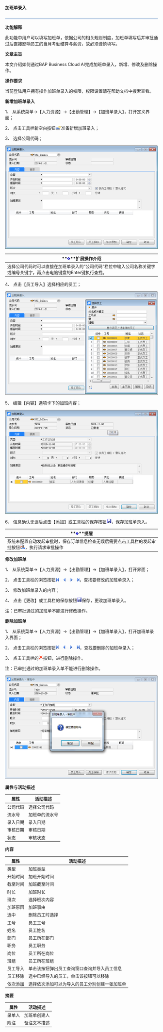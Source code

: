 **加班单录入**

 ![1574417197089](rlzy_cqgl_Images/common/headLine.png)

 

**功能解释**

此功能中用户可以填写加班单，依据公司的相关规则制度，加班单填写后并审批通过后直接影响员工的当月考勤结算与薪资，故必须谨慎填写。

**文章主旨**

本文介绍如何通过BAP Business Cloud AI完成加班单录入，新增、修改及删除操作。

**操作要求**

当前登陆用户拥有操作加班单录入的权限，权限设置请在帮助文档中搜索查看。

**新增加班单录入**

1、 从系统菜单->【人力资源】->【出勤管理】->【加班单录入】，打开定义界面；     

2、 点击工具栏新空白按钮![img](rlzy_cqgl_Images/加班单录入.1.png)准备新增加班录入；

3、 选择公司代码；

 

![img](rlzy_cqgl_Images/加班单录入.2.png)

| **![System_CAPS_ICON_important.jpg](rlzy_cqgl_Images/common/gth.png)**扩展操作介绍 |
| ------------------------------------------------------------ |
| 选择公司代码时可以直接在加班单录入的“公司代码”栏位中输入公司名称关键字或编号关键字，再点击电脑键盘的Enter键执行查找。 |

 

4、 点击【员工导入】选择相应的员工；

![img](rlzy_cqgl_Images/加班单录入.3.png)

5、 编辑【内容】选项卡下的加班内容；

![img](rlzy_cqgl_Images/加班单录入.4.png)

6、 信息确认无误后点击【添加】或工具栏的保存按钮![img](rlzy_cqgl_Images/加班单录入.5.png)，保存加班单录入。

| **![System_CAPS_ICON_important.jpg](rlzy_cqgl_Images/common/gth.png)**提醒 |
| ------------------------------------------------------------ |
| 系统未配置自动发起审批时，保存订单信息检查无误后需要点击工具栏的发起审批按钮![img](rlzy_cqgl_Images/加班单录入.5.1.png)，执行请求审批操作 |

**修改加班单**

1、 从系统菜单->【人力资源】->【出勤管理】->【加班单录入】，打开界面；

2、 点击工具栏的浏览按钮![img](rlzy_cqgl_Images/加班单录入.6.png)，查找要修改的加班单录入；

3、 修改加班单录入的内容；

4、 点击【更改】或工具栏的保存按钮![img](rlzy_cqgl_Images/加班单录入.7.png)保存，更改加班单录入。

注：已审批通过的加班单不能进行修改操作。

**删除加班单**

1、 从系统菜单->【人力资源】->【出勤管理】->【加班单录入】，打开加班单录入界面；

2、 点击工具栏的浏览按钮![img](rlzy_cqgl_Images/加班单录入.8.png)，查找要删除的加班单录入；

3、 点击工具栏的![img](rlzy_cqgl_Images/加班单录入.8.1.png)按钮，进行删除操作。

注：已审批通过的加班单录入单不能进行删除操作。

![img](rlzy_cqgl_Images/加班单录入.9.png)

**属性与活动描述**

| **属性** | **活动描述**   |
| -------- | -------------- |
| 公司代码 | 选择公司代码   |
| 流水号   | 加班单的流水号 |
| 录入日期 | 录入日期       |
| 审核日期 | 审核日期       |
| 状态     | 审核状态       |

**内容**

| **属性** | **活动描述**                                   |
| -------- | ---------------------------------------------- |
| 类型     | 加班类型                                       |
| 开始时间 | 加班开始时间                                   |
| 截至时间 | 加班截至时间                                   |
| 时长     | 加班时长                                       |
| 班次     | 选择班次内容                                   |
| 加班原因 | 加班事由                                       |
| 选中     | 删除员工时选择                                 |
| 工号     | 员工工号                                       |
| 姓名     | 员工姓名                                       |
| 部门     | 员工所在部门                                   |
| 职务     | 员工职务                                       |
| 岗位     | 员工所在岗位                                   |
| 班组     | 员工所在班组                                   |
| 员工导入 | 单击该按钮弹出员工查询窗口查询并导入员工信息   |
| 员工移除 | 选中已经导入的员工，单击该按钮可以移除         |
| 依次添加 | 选择依次添加可以为导入的员工分别创建一张加班单 |

**摘要**

| **属性** | **活动描述** |
| -------- | ------------ |
| 录单人   | 加班单创建人 |
| 附注     | 备注文本描述 |

 
